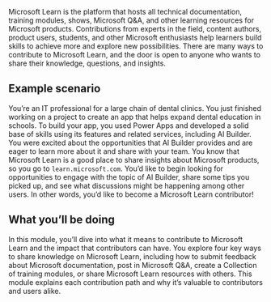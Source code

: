 Microsoft Learn is the platform that hosts all technical documentation, training modules, shows, Microsoft Q&A, and other learning resources for Microsoft products. Contributions from experts in the field, content authors, product users, students, and other Microsoft enthusiasts help learners build skills to achieve more and explore new possibilities. There are many ways to contribute to Microsoft Learn, and the door is open to anyone who wants to share their knowledge, questions, and insights. 

## Example scenario

You’re an IT professional for a large chain of dental clinics. You just finished working on a project to create an app that helps expand dental education in schools. To build your app, you used Power Apps and developed a solid base of skills using its features and related services, including AI Builder. You were excited about the opportunities that AI Builder provides and are eager to learn more about it and share with your team. You know that Microsoft Learn is a good place to share insights about Microsoft products, so you go to `learn.microsoft.com`. You’d like to begin looking for opportunities to engage with the topic of AI Builder, share some tips you picked up, and see what discussions might be happening among other users. In other words, you’d like to become a Microsoft Learn contributor!

## What you’ll be doing

In this module, you’ll dive into what it means to contribute to Microsoft Learn and the impact that contributors can have. You explore four key ways to share knowledge on Microsoft Learn, including how to submit feedback about Microsoft documentation, post in Microsoft Q&A, create a Collection of training modules, or share Microsoft Learn resources with others. This module explains each contribution path and why it’s valuable to contributors and users alike. 